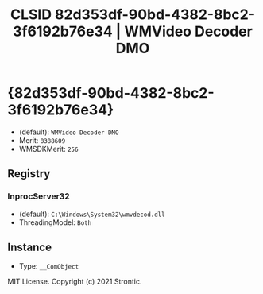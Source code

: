 ﻿---
title: "CLSID 82d353df-90bd-4382-8bc2-3f6192b76e34 | WMVideo Decoder DMO"
excerpt: What is COM-Object CLSID 82d353df-90bd-4382-8bc2-3f6192b76e34?
---

# {82d353df-90bd-4382-8bc2-3f6192b76e34}

* (default): `WMVideo Decoder DMO`
* Merit: `8388609`
* WMSDKMerit: `256`

## Registry


### InprocServer32

* (default): `C:\Windows\System32\wmvdecod.dll`
* ThreadingModel: `Both`

## Instance

* Type: `__ComObject`

MIT License. Copyright (c) 2021 Strontic.


